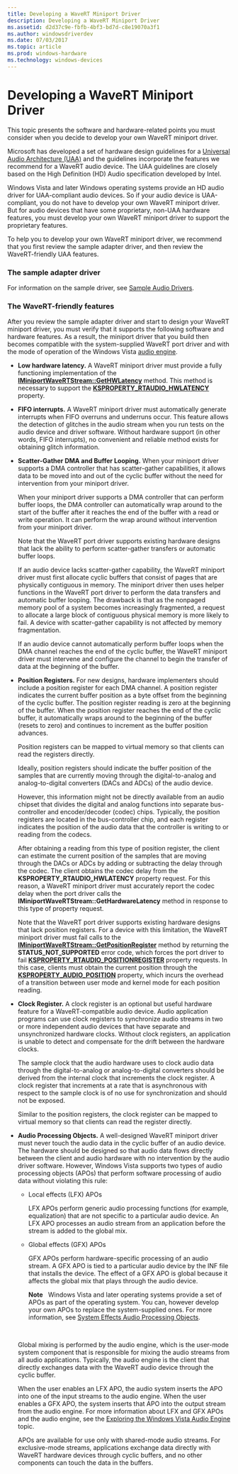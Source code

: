 ```yaml
---
title: Developing a WaveRT Miniport Driver
description: Developing a WaveRT Miniport Driver
ms.assetid: d2d37c9e-fbfb-4bf3-bd7d-c8e19070a3f1
ms.author: windowsdriverdev
ms.date: 07/03/2017
ms.topic: article
ms.prod: windows-hardware
ms.technology: windows-devices
---
```


# Developing a WaveRT Miniport Driver


This topic presents the software and hardware-related points you must consider when you decide to develop your own WaveRT miniport driver.

Microsoft has developed a set of hardware design guidelines for a [Universal Audio Architecture (UAA)](http://download.microsoft.com/download/9/c/5/9c5b2167-8017-4bae-9fde-d599bac8184a/UAA_Guidelines.doc) and the guidelines incorporate the features we recommend for a WaveRT audio device. The UAA guidelines are closely based on the High Definition (HD) Audio specification developed by Intel.

Windows Vista and later Windows operating systems provide an HD audio driver for UAA-compliant audio devices. So if your audio device is UAA-compliant, you do not have to develop your own WaveRT miniport driver. But for audio devices that have some proprietary, non-UAA hardware features, you must develop your own WaveRT miniport driver to support the proprietary features.

To help you to develop your own WaveRT miniport driver, we recommend that you first review the sample adapter driver, and then review the WaveRT-friendly UAA features.

### <span id="the_sample_adapter_driver"></span><span id="THE_SAMPLE_ADAPTER_DRIVER"></span>The sample adapter driver

For information on the sample driver, see [Sample Audio Drivers](sample-audio-drivers.md).

### <span id="the_wavert_friendly_features"></span><span id="THE_WAVERT_FRIENDLY_FEATURES"></span>The WaveRT-friendly features

After you review the sample adapter driver and start to design your WaveRT miniport driver, you must verify that it supports the following software and hardware features. As a result, the miniport driver that you build then becomes compatible with the system-supplied WaveRT port driver and with the mode of operation of the Windows Vista [audio engine](exploring-the-windows-vista-audio-engine.md).

-   **Low hardware latency.** A WaveRT miniport driver must provide a fully functioning implementation of the [**IMiniportWaveRTStream::GetHWLatency**](https://msdn.microsoft.com/library/windows/hardware/ff536747) method. This method is necessary to support the [**KSPROPERTY\_RTAUDIO\_HWLATENCY**](https://msdn.microsoft.com/library/windows/hardware/ff537378) property.

-   **FIFO interrupts.** A WaveRT miniport driver must automatically generate interrupts when FIFO overruns and underruns occur. This feature allows the detection of glitches in the audio stream when you run tests on the audio device and driver software. Without hardware support (in other words, FIFO interrupts), no convenient and reliable method exists for obtaining glitch information.

-   **Scatter-Gather DMA and Buffer Looping.** When your miniport driver supports a DMA controller that has scatter-gather capabilities, it allows data to be moved into and out of the cyclic buffer without the need for intervention from your miniport driver.

    When your miniport driver supports a DMA controller that can perform buffer loops, the DMA controller can automatically wrap around to the start of the buffer after it reaches the end of the buffer with a read or write operation. It can perform the wrap around without intervention from your miniport driver.

    Note that the WaveRT port driver supports existing hardware designs that lack the ability to perform scatter-gather transfers or automatic buffer loops.

    If an audio device lacks scatter-gather capability, the WaveRT miniport driver must first allocate cyclic buffers that consist of pages that are physically contiguous in memory. The miniport driver then uses helper functions in the WaveRT port driver to perform the data transfers and automatic buffer looping. The drawback is that as the nonpaged memory pool of a system becomes increasingly fragmented, a request to allocate a large block of contiguous physical memory is more likely to fail. A device with scatter-gather capability is not affected by memory fragmentation.

    If an audio device cannot automatically perform buffer loops when the DMA channel reaches the end of the cyclic buffer, the WaveRT miniport driver must intervene and configure the channel to begin the transfer of data at the beginning of the buffer.

-   **Position Registers.** For new designs, hardware implementers should include a position register for each DMA channel. A position register indicates the current buffer position as a byte offset from the beginning of the cyclic buffer. The position register reading is zero at the beginning of the buffer. When the position register reaches the end of the cyclic buffer, it automatically wraps around to the beginning of the buffer (resets to zero) and continues to increment as the buffer position advances.

    Position registers can be mapped to virtual memory so that clients can read the registers directly.

    Ideally, position registers should indicate the buffer position of the samples that are currently moving through the digital-to-analog and analog-to-digital converters (DACs and ADCs) of the audio device.

    However, this information might not be directly available from an audio chipset that divides the digital and analog functions into separate bus-controller and encoder/decoder (codec) chips. Typically, the position registers are located in the bus-controller chip, and each register indicates the position of the audio data that the controller is writing to or reading from the codecs.

    After obtaining a reading from this type of position register, the client can estimate the current position of the samples that are moving through the DACs or ADCs by adding or subtracting the delay through the codec. The client obtains the codec delay from the **KSPROPERTY\_RTAUDIO\_HWLATENCY** property request. For this reason, a WaveRT miniport driver must accurately report the codec delay when the port driver calls the **IMiniportWaveRTStream::GetHardwareLatency** method in response to this type of property request.

    Note that the WaveRT port driver supports existing hardware designs that lack position registers. For a device with this limitation, the WaveRT miniport driver must fail calls to the [**IMiniportWaveRTStream::GetPositionRegister**](https://msdn.microsoft.com/library/windows/hardware/ff536752) method by returning the **STATUS\_NOT\_SUPPORTED** error code, which forces the port driver to fail [**KSPROPERTY\_RTAUDIO\_POSITIONREGISTER**](https://msdn.microsoft.com/library/windows/hardware/ff537381) property requests. In this case, clients must obtain the current position through the [**KSPROPERTY\_AUDIO\_POSITION**](https://msdn.microsoft.com/library/windows/hardware/ff537297) property, which incurs the overhead of a transition between user mode and kernel mode for each position reading.

-   **Clock Register.** A clock register is an optional but useful hardware feature for a WaveRT-compatible audio device. Audio application programs can use clock registers to synchronize audio streams in two or more independent audio devices that have separate and unsynchronized hardware clocks. Without clock registers, an application is unable to detect and compensate for the drift between the hardware clocks.

    The sample clock that the audio hardware uses to clock audio data through the digital-to-analog or analog-to-digital converters should be derived from the internal clock that increments the clock register. A clock register that increments at a rate that is asynchronous with respect to the sample clock is of no use for synchronization and should not be exposed.

    Similar to the position registers, the clock register can be mapped to virtual memory so that clients can read the register directly.

-   **Audio Processing Objects.** A well-designed WaveRT miniport driver must never touch the audio data in the cyclic buffer of an audio device. The hardware should be designed so that audio data flows directly between the client and audio hardware with no intervention by the audio driver software. However, Windows Vista supports two types of audio processing objects (APOs) that perform software processing of audio data without violating this rule:

    -   Local effects (LFX) APOs

        LFX APOs perform generic audio processing functions (for example, equalization) that are not specific to a particular audio device. An LFX APO processes an audio stream from an application before the stream is added to the global mix.

    -   Global effects (GFX) APOs

        GFX APOs perform hardware-specific processing of an audio stream. A GFX APO is tied to a particular audio device by the INF file that installs the device. The effect of a GFX APO is global because it affects the global mix that plays through the audio device.

        **Note**   Windows Vista and later operating systems provide a set of APOs as part of the operating system. You can, however develop your own APOs to replace the system-supplied ones. For more information, see [System Effects Audio Processing Objects](system-effects-audio-processing-objects.md).

         

    Global mixing is performed by the audio engine, which is the user-mode system component that is responsible for mixing the audio streams from all audio applications. Typically, the audio engine is the client that directly exchanges data with the WaveRT audio device through the cyclic buffer.

    When the user enables an LFX APO, the audio system inserts the APO into one of the input streams to the audio engine. When the user enables a GFX APO, the system inserts that APO into the output stream from the audio engine. For more information about LFX and GFX APOs and the audio engine, see the [Exploring the Windows Vista Audio Engine](exploring-the-windows-vista-audio-engine.md) topic.

    APOs are available for use only with shared-mode audio streams. For exclusive-mode streams, applications exchange data directly with WaveRT hardware devices through cyclic buffers, and no other components can touch the data in the buffers.

 

 




